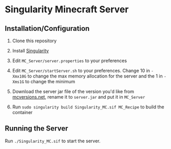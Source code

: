 # Singularity Minecraft Server

## Installation/Configuration

1. Clone this repository

2. Install [Singularity](https://singularity.lbl.gov/install-linux)

3. Edit `MC_Server/server.properties` to your preferences

4. Edit `MC_Server/startServer.sh` to your preferences. Change 10 in `-Xmx10G` to change the max memory allocation for the server and the 1 in `-Xms1G` to change the minimum

5. Download the server jar file of the version you'd like from [mcversions.net](https://mcversions.net/), rename it to `server.jar` and put it in `MC_Server`

6. Run `sudo singularity build Singularity_MC.sif MC_Recipe` to build the container

## Running the Server

Run `./Singularity_MC.sif` to start the server.
